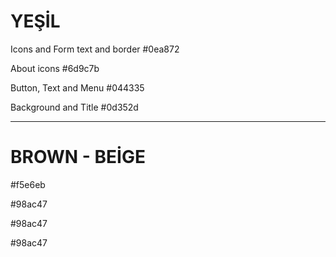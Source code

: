 
# YEŞİL #

Icons and Form text and border
#0ea872

About icons
#6d9c7b

Button, Text and Menu
#044335

Background and Title
#0d352d

-----------------

# BROWN - BEİGE #

#f5e6eb

#98ac47

#98ac47

#98ac47

